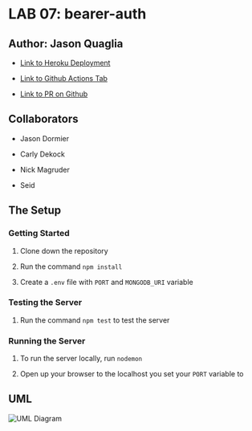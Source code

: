 # LAB 07: bearer-auth

## Author: Jason Quaglia

- [Link to Heroku Deployment](https://bearer-auth-jquaglia.herokuapp.com/)

- [Link to Github Actions Tab](https://github.com/jquaglia/bearer-auth/actions)

- [Link to PR on Github](https://github.com/jquaglia/bearer-auth/pull/1)

## Collaborators

- Jason Dormier

- Carly Dekock

- Nick Magruder

- Seid

## The Setup

### Getting Started

1. Clone down the repository

1. Run the command `npm install`

1. Create a `.env` file with `PORT` and `MONGODB_URI` variable

### Testing the Server

1. Run the command `npm test` to test the server

### Running the Server 

1. To run the server locally, run `nodemon`

1. Open up your browser to the localhost you set your `PORT` variable to

## UML

![UML Diagram](./assets/UML.png)
